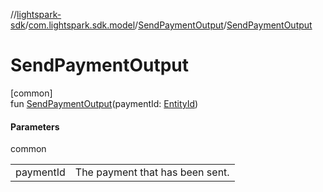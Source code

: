 //[lightspark-sdk](../../../index.md)/[com.lightspark.sdk.model](../index.md)/[SendPaymentOutput](index.md)/[SendPaymentOutput](-send-payment-output.md)

# SendPaymentOutput

[common]\
fun [SendPaymentOutput](-send-payment-output.md)(paymentId: [EntityId](../-entity-id/index.md))

#### Parameters

common

| | |
|---|---|
| paymentId | The payment that has been sent. |
